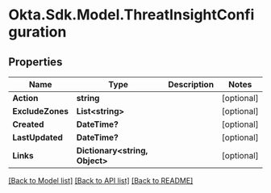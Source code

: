 # Okta.Sdk.Model.ThreatInsightConfiguration
## Properties

Name | Type | Description | Notes
------------ | ------------- | ------------- | -------------
**Action** | **string** |  | [optional] 
**ExcludeZones** | **List&lt;string&gt;** |  | [optional] 
**Created** | **DateTime?** |  | [optional] 
**LastUpdated** | **DateTime?** |  | [optional] 
**Links** | **Dictionary&lt;string, Object&gt;** |  | [optional] 

[[Back to Model list]](../README.md#documentation-for-models) [[Back to API list]](../README.md#documentation-for-api-endpoints) [[Back to README]](../README.md)

